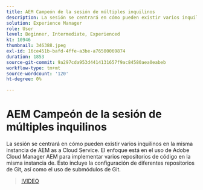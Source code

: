 ```yaml
---
title: AEM Campeón de la sesión de múltiples inquilinos
description: La sesión se centrará en cómo pueden existir varios inquilinos en la misma instancia de AEM as a Cloud Service. El enfoque está en el uso de Adobe Cloud Manager AEM para implementar varios repositorios de código en la misma instancia de. Esto incluye la configuración de diferentes repositorios de Git, así como el uso de submódulos de Git.
solution: Experience Manager
role: User
level: Beginner, Intermediate, Experienced
kt: 10946
thumbnail: 346388.jpeg
exl-id: 16ce451b-bafd-4ffe-a3be-a76500069874
duration: 1853
source-git-commit: 9a297cda953d4414131657f9ac84580aea0eabeb
workflow-type: tm+mt
source-wordcount: '120'
ht-degree: 0%

---
```


# AEM Campeón de la sesión de múltiples inquilinos

La sesión se centrará en cómo pueden existir varios inquilinos en la misma instancia de AEM as a Cloud Service. El enfoque está en el uso de Adobe Cloud Manager AEM para implementar varios repositorios de código en la misma instancia de. Esto incluye la configuración de diferentes repositorios de Git, así como el uso de submódulos de Git.

>[!VIDEO](https://video.tv.adobe.com/v/346388/?quality=12&learn=on)
